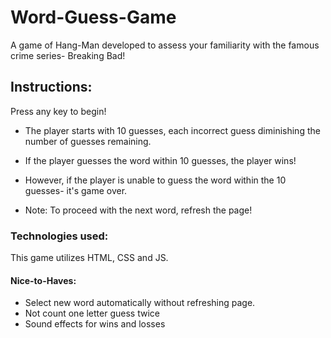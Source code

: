 # Word-Guess-Game

A game of Hang-Man developed to assess your familiarity with the famous crime series- Breaking Bad! 

## Instructions:

Press any key to begin!
* The player starts with 10 guesses, each incorrect guess diminishing the number of guesses remaining. 
* If the player guesses the word within 10 guesses, the player wins!
* However, if the player is unable to guess the word within the 10 guesses- it's game over. 

* Note: To proceed with the next word, refresh the page!

### Technologies used:

This game utilizes HTML, CSS and JS. 

#### Nice-to-Haves:

* Select new word automatically without refreshing page.
* Not count one letter guess twice
* Sound effects for wins and losses





